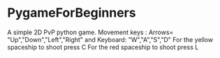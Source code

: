 # PygameForBeginners
A simple 2D PvP python game. Movement keys : Arrows= "Up","Down","Left","Right" and Keyboard: "W","A","S","D"
For the yellow spaceship to shoot press C
For the red spaceship to shoot press L
